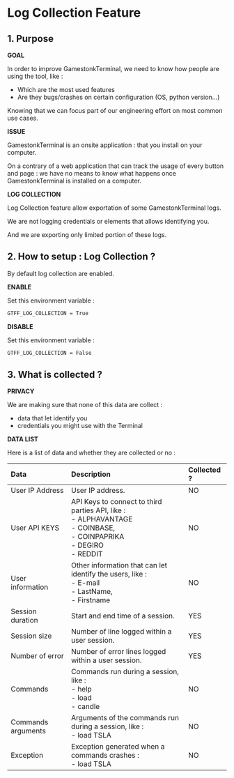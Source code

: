 # Log Collection Feature

## 1. Purpose

**GOAL**

In order to improve GamestonkTerminal, we need to know how people are using the tool, like :

- Which are the most used features
- Are they bugs/crashes on certain configuration (OS, python version...)

Knowing that we can focus part of our engineering effort on most common use cases.

**ISSUE**

GamestonkTerminal is an onsite application : that you install on your computer.

On a contrary of a web application that can track the usage of every button and page : we have no means to know what happens once GamestonkTerminal is installed on a computer.

**LOG COLLECTION**

Log Collection feature allow exportation of some GamestonkTerminal logs.

We are not logging credentials or elements that allows identifying you.

And we are exporting only limited portion of these logs.

## 2. How to setup : Log Collection ?

By default log collection are enabled.

**ENABLE**

Set this environment variable :

```sh
GTFF_LOG_COLLECTION = True
```

**DISABLE**

Set this environment variable :

```sh
GTFF_LOG_COLLECTION = False
```

## 3. What is collected ?

**PRIVACY**

We are making sure that none of this data are collect :

- data that let identify you
- credentials you might use with the Terminal

**DATA LIST**

Here is a list of data and whether they are collected or no :

|**Data**|**Description**|**Collected ?**|
|:-|:-|:-|
|User IP Address|User IP address.|NO|
|User API KEYS|API Keys to connect to third parties API, like : <br>- ALPHAVANTAGE <br> - COINBASE, <br>- COINPAPRIKA <br>- DEGIRO <br>- REDDIT|NO|
|User information|Other information that can let identify the users, like : <br>- E-mail <br> - LastName, <br>- Firstname|NO|
|Session duration|Start and end time of a session.|YES|
|Session size|Number of line logged within a user session.|YES|
|Number of error|Number of error lines logged within a user session.|YES|
|Commands|Commands run during a session, like : <br>- help <br>- load <br>- candle|NO|
|Commands arguments|Arguments of the commands run during a session, like : <br>- load TSLA|NO|
|Exception|Exception generated when a commands crashes : <br>- load TSLA|NO|
